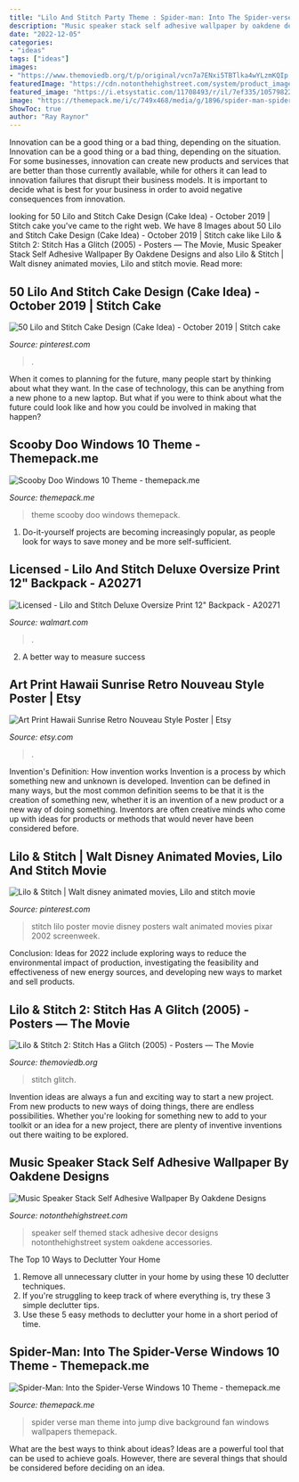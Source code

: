 ```yaml
---
title: "Lilo And Stitch Party Theme : Spider-man: Into The Spider-verse Windows 10 Theme"
description: "Music speaker stack self adhesive wallpaper by oakdene designs"
date: "2022-12-05"
categories:
- "ideas"
tags: ["ideas"]
images:
- "https://www.themoviedb.org/t/p/original/vcn7a7ENxi5TBTlka4wYLzmKQIp.jpg"
featuredImage: "https://cdn.notonthehighstreet.com/system/product_images/images/001/341/389/original_music-speaker-stack-self-adhesive-wallpaper.jpg"
featured_image: "https://i.etsystatic.com/11708493/r/il/7ef335/1057982295/il_794xN.1057982295_alz5.jpg"
image: "https://themepack.me/i/c/749x468/media/g/1896/spider-man-spider-verse-theme-zt12.jpg"
ShowToc: true
author: "Ray Raynor"
---
```



Innovation can be a good thing or a bad thing, depending on the situation.
Innovation can be a good thing or a bad thing, depending on the situation. For some businesses, innovation can create new products and services that are better than those currently available, while for others it can lead to innovation failures that disrupt their business models. It is important to decide what is best for your business in order to avoid negative consequences from innovation.

	

		
looking for 50 Lilo and Stitch Cake Design (Cake Idea) - October 2019 | Stitch cake you've came to the right web. We have 8 Images about 50 Lilo and Stitch Cake Design (Cake Idea) - October 2019 | Stitch cake like Lilo &amp; Stitch 2: Stitch Has a Glitch (2005) - Posters — The Movie, Music Speaker Stack Self Adhesive Wallpaper By Oakdene Designs and also Lilo &amp; Stitch | Walt disney animated movies, Lilo and stitch movie. Read more:
		
    
## 50 Lilo And Stitch Cake Design (Cake Idea) - October 2019 | Stitch Cake

<img loading=lazy src="https://i.pinimg.com/736x/90/5a/fc/905afccb072aeac0d687d423d02c2cc9.jpg" onerror="this.onerror=null;this.src='https://tse4.mm.bing.net/th?id=OIP.3rvV67BF1FRFkbUblVUpKgHaND&amp;pid=15.1';" alt="50 Lilo and Stitch Cake Design (Cake Idea) - October 2019 | Stitch cake">

_Source: pinterest.com_

>. 

	

When it comes to planning for the future, many people start by thinking about what they want. In the case of technology, this can be anything from a new phone to a new laptop. But what if you were to think about what the future could look like and how you could be involved in making that happen?

    
## Scooby Doo Windows 10 Theme - Themepack.me

<img loading=lazy src="https://themepack.me/i/c/749x468/media/g/1265/scooby-doo-theme-xy11.jpg" onerror="this.onerror=null;this.src='https://tse1.mm.bing.net/th?id=OIP.EPUHtmmMbx9KJXI9cfH9CwHaEo&amp;pid=15.1';" alt="Scooby Doo Windows 10 Theme - themepack.me">

_Source: themepack.me_

>theme scooby doo windows themepack. 

	

1. Do-it-yourself projects are becoming increasingly popular, as people look for ways to save money and be more self-sufficient.

    
## Licensed - Lilo And Stitch Deluxe Oversize Print 12&quot; Backpack - A20271

<img loading=lazy src="https://i5.walmartimages.com/asr/188310bb-6482-4810-832b-ea93f338dd2a.1fe7f1e0e7f4762de213232349ae7fd4.jpeg" onerror="this.onerror=null;this.src='https://tse4.mm.bing.net/th?id=OIP.9Y1wxPprwIqtxoIPuY3k3gHaKA&amp;pid=15.1';" alt="Licensed - Lilo and Stitch Deluxe Oversize Print 12&quot; Backpack - A20271">

_Source: walmart.com_

>. 

	

2. A better way to measure success

    
## Art Print Hawaii Sunrise Retro Nouveau Style Poster | Etsy

<img loading=lazy src="https://i.etsystatic.com/11708493/r/il/7ef335/1057982295/il_794xN.1057982295_alz5.jpg" onerror="this.onerror=null;this.src='https://tse3.mm.bing.net/th?id=OIP.TN67soNyLOGvmeRLmXem3AHaOW&amp;pid=15.1';" alt="Art Print Hawaii Sunrise Retro Nouveau Style Poster | Etsy">

_Source: etsy.com_

>. 

	

Invention's Definition: How invention works
Invention is a process by which something new and unknown is developed. Invention can be defined in many ways, but the most common definition seems to be that it is the creation of something new, whether it is an invention of a new product or a new way of doing something. Inventors are often creative minds who come up with ideas for products or methods that would never have been considered before.

    
## Lilo &amp; Stitch | Walt Disney Animated Movies, Lilo And Stitch Movie

<img loading=lazy src="https://i.pinimg.com/736x/66/8e/95/668e954f350cf7b511a3ca8aa0da7d3e--lilo-and-stitch--lilo-and-stitch-movie.jpg" onerror="this.onerror=null;this.src='https://tse2.mm.bing.net/th?id=OIP.I80nHq3s6narFqXByuqvqgHaK6&amp;pid=15.1';" alt="Lilo &amp; Stitch | Walt disney animated movies, Lilo and stitch movie">

_Source: pinterest.com_

>stitch lilo poster movie disney posters walt animated movies pixar 2002 screenweek. 

	

Conclusion:
Ideas for 2022 include exploring ways to reduce the environmental impact of production, investigating the feasibility and effectiveness of new energy sources, and developing new ways to market and sell products.

    
## Lilo &amp; Stitch 2: Stitch Has A Glitch (2005) - Posters — The Movie

<img loading=lazy src="https://www.themoviedb.org/t/p/original/vcn7a7ENxi5TBTlka4wYLzmKQIp.jpg" onerror="this.onerror=null;this.src='https://tse2.mm.bing.net/th?id=OIP.FtMPb6MmCw-G_-YR5KlysAHaLH&amp;pid=15.1';" alt="Lilo &amp; Stitch 2: Stitch Has a Glitch (2005) - Posters — The Movie">

_Source: themoviedb.org_

>stitch glitch. 

	

Invention ideas are always a fun and exciting way to start a new project. From new products to new ways of doing things, there are endless possibilities. Whether you're looking for something new to add to your toolkit or an idea for a new project, there are plenty of inventive inventions out there waiting to be explored.

    
## Music Speaker Stack Self Adhesive Wallpaper By Oakdene Designs

<img loading=lazy src="https://cdn.notonthehighstreet.com/system/product_images/images/001/341/389/original_music-speaker-stack-self-adhesive-wallpaper.jpg" onerror="this.onerror=null;this.src='https://tse2.mm.bing.net/th?id=OIP.9uoGTDtvspLdv10VDJUeSwHaHa&amp;pid=15.1';" alt="Music Speaker Stack Self Adhesive Wallpaper By Oakdene Designs">

_Source: notonthehighstreet.com_

>speaker self themed stack adhesive decor designs notonthehighstreet system oakdene accessories. 

	

The Top 10 Ways to Declutter Your Home
1. Remove all unnecessary clutter in your home by using these 10 declutter techniques.
2. If you're struggling to keep track of where everything is, try these 3 simple declutter tips.
3. Use these 5 easy methods to declutter your home in a short period of time.

    
## Spider-Man: Into The Spider-Verse Windows 10 Theme - Themepack.me

<img loading=lazy src="https://themepack.me/i/c/749x468/media/g/1896/spider-man-spider-verse-theme-zt12.jpg" onerror="this.onerror=null;this.src='https://tse2.mm.bing.net/th?id=OIP.mPoAeD3zDDez9E1Z54FfiQHaEo&amp;pid=15.1';" alt="Spider-Man: Into the Spider-Verse Windows 10 Theme - themepack.me">

_Source: themepack.me_

>spider verse man theme into jump dive background fan windows wallpapers themepack. 

	

What are the best ways to think about ideas?
Ideas are a powerful tool that can be used to achieve goals. However, there are several things that should be considered before deciding on an idea.

